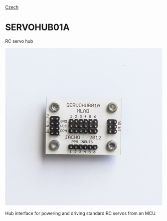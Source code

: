 
[Czech](./README.cs.md)
<!--- module --->
# SERVOHUB01A
<!--- Emodule --->

<!--- subtitle --->RC servo hub<!--- Esubtitle --->

![SERVOHUB01A](DOC/SRC/img/SERVOHUB01A_Top_Big.jpg)

<!--- description --->Hub interface for powering and driving standard RC servos from an MCU. <!--- Edescription --->
            